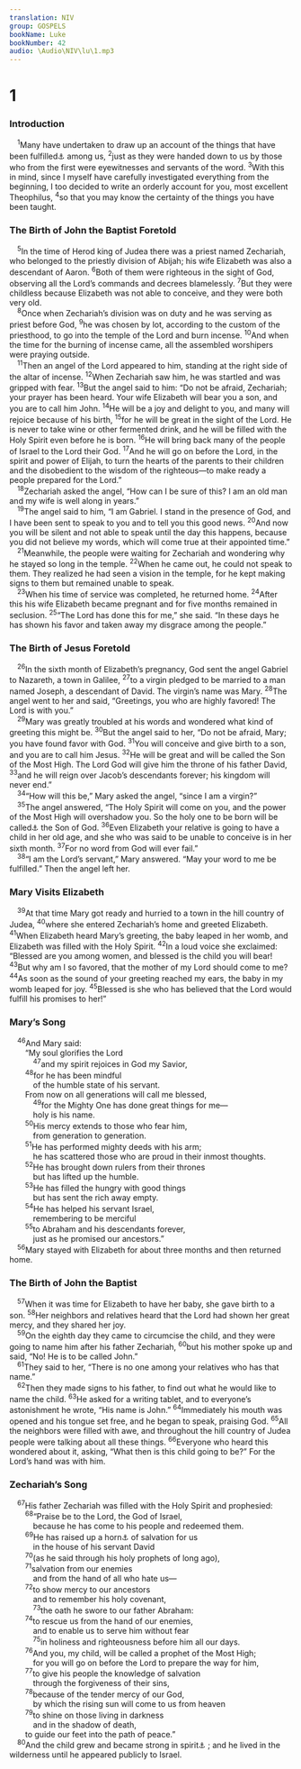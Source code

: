 ```yaml
---
translation: NIV
group: GOSPELS
bookName: Luke 
bookNumber: 42
audio: \Audio\NIV\lu\1.mp3
---
```


<div class="title"><h1>1</h1><h3>Introduction </h3></div>
<span class="verse lu_1_1"> <sup>1</sup>Many have undertaken to draw up an account of the things that have been fulfilled<a data-toggle="tooltip" data-placement="bottom" title="Or been surely believed">⚓</a> among us, </span>
<span class="verse lu_1_2"><sup>2</sup>just as they were handed down to us by those who from the first were eyewitnesses and servants of the word. </span>
<span class="verse lu_1_3"><sup>3</sup>With this in mind, since I myself have carefully investigated everything from the beginning, I too decided to write an orderly account for you, most excellent Theophilus, </span>
<span class="verse lu_1_4"><sup>4</sup>so that you may know the certainty of the things you have been taught. <br/></span>
<div class="title"><h3>The Birth of John the Baptist Foretold </h3></div>
<span class="verse lu_1_5"> <sup>5</sup>In the time of Herod king of Judea there was a priest named Zechariah, who belonged to the priestly division of Abijah; his wife Elizabeth was also a descendant of Aaron. </span>
<span class="verse lu_1_6"><sup>6</sup>Both of them were righteous in the sight of God, observing all the Lord’s commands and decrees blamelessly. </span>
<span class="verse lu_1_7"><sup>7</sup>But they were childless because Elizabeth was not able to conceive, and they were both very old. <br/></span>
<span class="verse lu_1_8"> <sup>8</sup>Once when Zechariah’s division was on duty and he was serving as priest before God, </span>
<span class="verse lu_1_9"><sup>9</sup>he was chosen by lot, according to the custom of the priesthood, to go into the temple of the Lord and burn incense. </span>
<span class="verse lu_1_10"><sup>10</sup>And when the time for the burning of incense came, all the assembled worshipers were praying outside. <br/></span>
<span class="verse lu_1_11"> <sup>11</sup>Then an angel of the Lord appeared to him, standing at the right side of the altar of incense. </span>
<span class="verse lu_1_12"><sup>12</sup>When Zechariah saw him, he was startled and was gripped with fear. </span>
<span class="verse lu_1_13"><sup>13</sup>But the angel said to him: “Do not be afraid, Zechariah; your prayer has been heard. Your wife Elizabeth will bear you a son, and you are to call him John. </span>
<span class="verse lu_1_14"><sup>14</sup>He will be a joy and delight to you, and many will rejoice because of his birth, </span>
<span class="verse lu_1_15"><sup>15</sup>for he will be great in the sight of the Lord. He is never to take wine or other fermented drink, and he will be filled with the Holy Spirit even before he is born. </span>
<span class="verse lu_1_16"><sup>16</sup>He will bring back many of the people of Israel to the Lord their God. </span>
<span class="verse lu_1_17"><sup>17</sup>And he will go on before the Lord, in the spirit and power of Elijah, to turn the hearts of the parents to their children and the disobedient to the wisdom of the righteous—to make ready a people prepared for the Lord.” <br/></span>
<span class="verse lu_1_18"> <sup>18</sup>Zechariah asked the angel, “How can I be sure of this? I am an old man and my wife is well along in years.” <br/></span>
<span class="verse lu_1_19"> <sup>19</sup>The angel said to him, “I am Gabriel. I stand in the presence of God, and I have been sent to speak to you and to tell you this good news. </span>
<span class="verse lu_1_20"><sup>20</sup>And now you will be silent and not able to speak until the day this happens, because you did not believe my words, which will come true at their appointed time.” <br/></span>
<span class="verse lu_1_21"> <sup>21</sup>Meanwhile, the people were waiting for Zechariah and wondering why he stayed so long in the temple. </span>
<span class="verse lu_1_22"><sup>22</sup>When he came out, he could not speak to them. They realized he had seen a vision in the temple, for he kept making signs to them but remained unable to speak. <br/></span>
<span class="verse lu_1_23"> <sup>23</sup>When his time of service was completed, he returned home. </span>
<span class="verse lu_1_24"><sup>24</sup>After this his wife Elizabeth became pregnant and for five months remained in seclusion. </span>
<span class="verse lu_1_25"><sup>25</sup>“The Lord has done this for me,” she said. “In these days he has shown his favor and taken away my disgrace among the people.” <br/></span>
<div class="title"><h3>The Birth of Jesus Foretold </h3></div>
<span class="verse lu_1_26"> <sup>26</sup>In the sixth month of Elizabeth’s pregnancy, God sent the angel Gabriel to Nazareth, a town in Galilee, </span>
<span class="verse lu_1_27"><sup>27</sup>to a virgin pledged to be married to a man named Joseph, a descendant of David. The virgin’s name was Mary. </span>
<span class="verse lu_1_28"><sup>28</sup>The angel went to her and said, “Greetings, you who are highly favored! The Lord is with you.” <br/></span>
<span class="verse lu_1_29"> <sup>29</sup>Mary was greatly troubled at his words and wondered what kind of greeting this might be. </span>
<span class="verse lu_1_30"><sup>30</sup>But the angel said to her, “Do not be afraid, Mary; you have found favor with God. </span>
<span class="verse lu_1_31"><sup>31</sup>You will conceive and give birth to a son, and you are to call him Jesus. </span>
<span class="verse lu_1_32"><sup>32</sup>He will be great and will be called the Son of the Most High. The Lord God will give him the throne of his father David, </span>
<span class="verse lu_1_33"><sup>33</sup>and he will reign over Jacob’s descendants forever; his kingdom will never end.” <br/></span>
<span class="verse lu_1_34"> <sup>34</sup>“How will this be,” Mary asked the angel, “since I am a virgin?” <br/></span>
<span class="verse lu_1_35"> <sup>35</sup>The angel answered, “The Holy Spirit will come on you, and the power of the Most High will overshadow you. So the holy one to be born will be called<a data-toggle="tooltip" data-placement="bottom" title="Or So the child to be born will be called holy,">⚓</a> the Son of God. </span>
<span class="verse lu_1_36"><sup>36</sup>Even Elizabeth your relative is going to have a child in her old age, and she who was said to be unable to conceive is in her sixth month. </span>
<span class="verse lu_1_37"><sup>37</sup>For no word from God will ever fail.” <br/></span>
<span class="verse lu_1_38"> <sup>38</sup>“I am the Lord’s servant,” Mary answered. “May your word to me be fulfilled.” Then the angel left her. <br/></span>
<div class="title"><h3>Mary Visits Elizabeth </h3></div>
<span class="verse lu_1_39"> <sup>39</sup>At that time Mary got ready and hurried to a town in the hill country of Judea, </span>
<span class="verse lu_1_40"><sup>40</sup>where she entered Zechariah’s home and greeted Elizabeth. </span>
<span class="verse lu_1_41"><sup>41</sup>When Elizabeth heard Mary’s greeting, the baby leaped in her womb, and Elizabeth was filled with the Holy Spirit. </span>
<span class="verse lu_1_42"><sup>42</sup>In a loud voice she exclaimed: “Blessed are you among women, and blessed is the child you will bear! </span>
<span class="verse lu_1_43"><sup>43</sup>But why am I so favored, that the mother of my Lord should come to me? </span>
<span class="verse lu_1_44"><sup>44</sup>As soon as the sound of your greeting reached my ears, the baby in my womb leaped for joy. </span>
<span class="verse lu_1_45"><sup>45</sup>Blessed is she who has believed that the Lord would fulfill his promises to her!” <br/></span>
<div class="title"><h3>Mary’s Song </h3></div>
<span class="verse lu_1_46"> <sup>46</sup>And Mary said: <br/>  “My soul glorifies the Lord <br/></span>
<span class="verse lu_1_47">   <sup>47</sup>and my spirit rejoices in God my Savior, <br/></span>
<span class="verse lu_1_48">  <sup>48</sup>for he has been mindful <br/>   of the humble state of his servant. <br/>  From now on all generations will call me blessed, <br/></span>
<span class="verse lu_1_49">   <sup>49</sup>for the Mighty One has done great things for me— <br/>   holy is his name. <br/></span>
<span class="verse lu_1_50">  <sup>50</sup>His mercy extends to those who fear him, <br/>   from generation to generation. <br/></span>
<span class="verse lu_1_51">  <sup>51</sup>He has performed mighty deeds with his arm; <br/>   he has scattered those who are proud in their inmost thoughts. <br/></span>
<span class="verse lu_1_52">  <sup>52</sup>He has brought down rulers from their thrones <br/>   but has lifted up the humble. <br/></span>
<span class="verse lu_1_53">  <sup>53</sup>He has filled the hungry with good things <br/>   but has sent the rich away empty. <br/></span>
<span class="verse lu_1_54">  <sup>54</sup>He has helped his servant Israel, <br/>   remembering to be merciful <br/></span>
<span class="verse lu_1_55">  <sup>55</sup>to Abraham and his descendants forever, <br/>   just as he promised our ancestors.” <br/></span>
<span class="verse lu_1_56"> <sup>56</sup>Mary stayed with Elizabeth for about three months and then returned home. <br/></span>
<div class="title"><h3>The Birth of John the Baptist </h3></div>
<span class="verse lu_1_57"> <sup>57</sup>When it was time for Elizabeth to have her baby, she gave birth to a son. </span>
<span class="verse lu_1_58"><sup>58</sup>Her neighbors and relatives heard that the Lord had shown her great mercy, and they shared her joy. <br/></span>
<span class="verse lu_1_59"> <sup>59</sup>On the eighth day they came to circumcise the child, and they were going to name him after his father Zechariah, </span>
<span class="verse lu_1_60"><sup>60</sup>but his mother spoke up and said, “No! He is to be called John.” <br/></span>
<span class="verse lu_1_61"> <sup>61</sup>They said to her, “There is no one among your relatives who has that name.” <br/></span>
<span class="verse lu_1_62"> <sup>62</sup>Then they made signs to his father, to find out what he would like to name the child. </span>
<span class="verse lu_1_63"><sup>63</sup>He asked for a writing tablet, and to everyone’s astonishment he wrote, “His name is John.” </span>
<span class="verse lu_1_64"><sup>64</sup>Immediately his mouth was opened and his tongue set free, and he began to speak, praising God. </span>
<span class="verse lu_1_65"><sup>65</sup>All the neighbors were filled with awe, and throughout the hill country of Judea people were talking about all these things. </span>
<span class="verse lu_1_66"><sup>66</sup>Everyone who heard this wondered about it, asking, “What then is this child going to be?” For the Lord’s hand was with him. <br/></span>
<div class="title"><h3>Zechariah’s Song </h3></div>
<span class="verse lu_1_67"> <sup>67</sup>His father Zechariah was filled with the Holy Spirit and prophesied: <br/></span>
<span class="verse lu_1_68">  <sup>68</sup>“Praise be to the Lord, the God of Israel, <br/>   because he has come to his people and redeemed them. <br/></span>
<span class="verse lu_1_69">  <sup>69</sup>He has raised up a horn<a data-toggle="tooltip" data-placement="bottom" title="here symbolizes a strong king.">⚓</a> of salvation for us <br/>   in the house of his servant David <br/></span>
<span class="verse lu_1_70">  <sup>70</sup>(as he said through his holy prophets of long ago), <br/></span>
<span class="verse lu_1_71">  <sup>71</sup>salvation from our enemies <br/>   and from the hand of all who hate us— <br/></span>
<span class="verse lu_1_72">  <sup>72</sup>to show mercy to our ancestors <br/>   and to remember his holy covenant, <br/></span>
<span class="verse lu_1_73">   <sup>73</sup>the oath he swore to our father Abraham: <br/></span>
<span class="verse lu_1_74">  <sup>74</sup>to rescue us from the hand of our enemies, <br/>   and to enable us to serve him without fear <br/></span>
<span class="verse lu_1_75">   <sup>75</sup>in holiness and righteousness before him all our days. <br/></span>
<span class="verse lu_1_76">  <sup>76</sup>And you, my child, will be called a prophet of the Most High; <br/>   for you will go on before the Lord to prepare the way for him, <br/></span>
<span class="verse lu_1_77">  <sup>77</sup>to give his people the knowledge of salvation <br/>   through the forgiveness of their sins, <br/></span>
<span class="verse lu_1_78">  <sup>78</sup>because of the tender mercy of our God, <br/>   by which the rising sun will come to us from heaven <br/></span>
<span class="verse lu_1_79">  <sup>79</sup>to shine on those living in darkness <br/>   and in the shadow of death, <br/>  to guide our feet into the path of peace.” <br/></span>
<span class="verse lu_1_80"> <sup>80</sup>And the child grew and became strong in spirit<a data-toggle="tooltip" data-placement="bottom" title="Or in the Spirit">⚓</a> ; and he lived in the wilderness until he appeared publicly to Israel. <br/></span>
